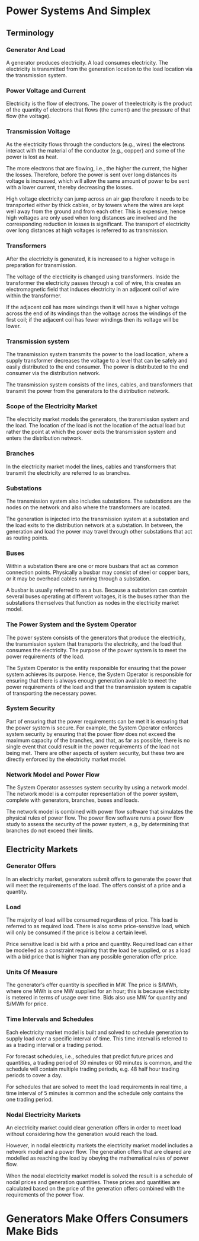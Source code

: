 # Power Systems And Simplex

## Terminology

### Generator And Load

A generator produces electricity. A load consumes electricity. The electricity is transmitted from the generation location to the load location via the transmission system.

### Power Voltage and Current

Electricity is the flow of electrons. The power of theelectricity is the product of the quantity of electrons
that flows (the current) and the pressure of that flow (the voltage).

### Transmission Voltage

As the electricity flows through the conductors (e.g., wires) the electrons interact with the material of the conductor (e.g., copper) and some of the power is lost as heat.

The more electrons that are flowing, i.e., the higher the current, the higher the losses. Therefore, before the power is sent over long distances its voltage is increased, which will allow the same amount of power to be sent with a lower current, thereby decreasing the losses.

High voltage electricity can jump across an air gap therefore it needs to be transported either by thick cables, or by towers where the wires are kept well away from the ground and from each other. This is expensive, hence high voltages are only used when long distances are involved and the corresponding reduction in losses is significant. The transport of
electricity over long distances at high voltages is referred to as transmission.

### Transformers

After the electricity is generated, it is increased to a higher voltage in preparation for transmission.

The voltage of the electricity is changed using transformers. Inside the transformer the electricity passes through a coil of wire, this creates an electromagnetic field that induces electricity in an adjacent coil of wire within the transformer.

If the adjacent coil has more windings then it will have a higher voltage across the end of its windings than the voltage across the windings of the first coil; if the adjacent coil has fewer windings then its voltage will be lower.

### Transmission system

The transmission system transmits the power to the load location, where a supply transformer decreases the voltage to a level that can be safely and easily distributed to the end consumer. The power is distributed to the end consumer via the
distribution network.

The transmission system consists of the lines, cables, and transformers that transmit the power from the generators to the distribution network.

### Scope of the Electricity Market

The electricity market models the generators, the transmission system and the load. The location of the load is not the location of the actual load but rather the point at which the power exits the transmission system and enters the distribution network.

### Branches

In the electricity market model the lines, cables and transformers that transmit the electricity are referred to as branches.

### Substations

The transmission system also includes substations. The substations are the nodes on the network and also where the transformers are located.

The generation is injected into the transmission system at a substation and the load exits to the distribution network at a substation. In between, the generation and load the power may travel through other substations that act as routing points.

### Buses

Within a substation there are one or more busbars that act as common connection points. Physically a busbar may consist of steel or copper bars, or it may be overhead cables running through a substation.

A busbar is usually referred to as a bus. Because a substation can contain several buses operating at different voltages, it is the buses rather than the substations themselves that function as nodes in the electricity market model.

### The Power System and the System Operator

The power system consists of the generators that produce the electricity, the transmission system that transports the electricity, and the load that consumes the electricity. The purpose of the power system is to meet the power requirements of the load.

The System Operator is the entity responsible for ensuring that the power system achieves its purpose. Hence, the System Operator is responsible for ensuring that there is always enough generation available to meet the power requirements of the load and that the transmission system is capable of transporting the necessary power.

### System Security

Part of ensuring that the power requirements can be met it is ensuring that the power system is secure. For example, the System Operator enforces system security by ensuring that the power flow does not exceed the maximum capacity of the branches, and that, as far as possible, there is no single event that could result in the power requirements of the load not being met. There are other aspects of system security, but these two are directly enforced by the electricity market model.

### Network Model and Power Flow

The System Operator assesses system security by using a network model. The network model is a computer representation of the power system, complete with generators, branches, buses and loads.

The network model is combined with power flow software that simulates the physical rules of power flow. The power flow software runs a power flow study to assess the security of the power system, e.g., by determining that branches do not exceed their limits.

## Electricity Markets

### Generator Offers

In an electricity market, generators submit offers to generate the power that will meet the requirements of the load. The offers consist of a price and a quantity.

### Load 

The majority of load will be consumed regardless of price. This load is referred to as required load. There is also some price-sensitive load, which will only be consumed if the price is below a certain level.

Price sensitive load is bid with a price and quantity. Required load can either be modelled as a constraint requiring that the load be supplied, or as a load with a bid price that is higher than any possible generation offer price.

### Units Of Measure

The generator’s offer quantity is specified in MW. The price is $/MWh, where one MWh is one MW supplied for an hour; this is because electricity is metered in terms of usage over time. Bids also use MW for quantity and $/MWh for price.

### Time Intervals and Schedules

Each electricity market model is built and solved to schedule generation to supply load over a specific interval of time. This time interval is referred to as a trading interval or a trading period.

For forecast schedules, i.e., schedules that predict future prices and quantities, a trading period of 30 minutes or 60 minutes is common, and the schedule will contain multiple trading periods, e.g. 48 half hour trading periods to cover a day.

For schedules that are solved to meet the load requirements in real time, a time interval of 5 minutes is common and the schedule only contains the one trading period.

### Nodal Electricity Markets

An electricity market could clear generation offers in order to meet load without considering how the generation would reach the load.

However, in nodal electricity markets the electricity market model includes a network model and a power flow. The generation offers that are cleared are modelled as reaching the load by obeying the mathematical rules of power flow.

When the nodal electricity market model is solved the result is a schedule of nodal prices and generation quantities. These prices and quantities are calculated based on the price of the generation offers combined with the requirements of the power flow.

# Generators Make Offers Consumers Make Bids
